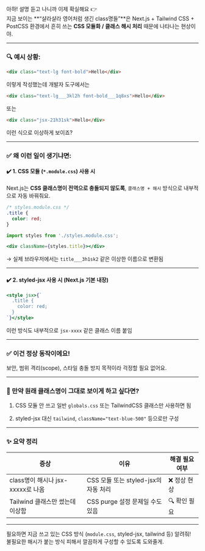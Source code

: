 아하! 설명 듣고 나니까 이제 확실해요 👉  
지금 보이는 **“샬라샬라 영어처럼 생긴 class명들”**은 Next.js + Tailwind CSS + PostCSS 환경에서 흔히 쓰는 **CSS 모듈화 / 클래스 해시 처리** 때문에 나타나는 현상이야.

---

### 🔍 예시 상황:

```html
<div class="text-lg font-bold">Hello</div>
```

이렇게 작성했는데 개발자 도구에서는

```html
<div class="text-lg___3kl2h font-bold___1q8xs">Hello</div>
```

또는

```html
<div class="jsx-21h31sk">Hello</div>
```

이런 식으로 이상하게 보이죠?

---

### ✅ 왜 이런 일이 생기냐면:

#### ✔️ 1. CSS 모듈 (`*.module.css`) 사용 시

Next.js는 **CSS 클래스명이 전역으로 충돌되지 않도록**, `클래스명 + 해시` 방식으로 내부적으로 자동 바꿔줘요.

```css
/* styles.module.css */
.title {
  color: red;
}
```

```jsx
import styles from './styles.module.css';

<div className={styles.title}></div>
```

→ 실제 브라우저에서는 `title___3h1sk2` 같은 이상한 이름으로 변환됨

---

#### ✔️ 2. styled-jsx 사용 시 (Next.js 기본 내장)

```jsx
<style jsx>{`
  .title {
    color: red;
  }
`}</style>
```

이런 방식도 내부적으로 `jsx-xxxx` 같은 클래스 이름 붙임

---

### ✅ 이건 **정상 동작**이에요!

보안, 범위 격리(scope), 스타일 충돌 방지 목적이라 걱정할 필요 없어요.

---

### 🔧 만약 원래 클래스명이 그대로 보이게 하고 싶다면?

1. CSS 모듈 안 쓰고 일반 `globals.css` 또는 TailwindCSS 클래스만 사용하면 됨
    
2. styled-jsx 대신 `tailwind`, `className="text-blue-500"` 등으로만 구성
    

---

### ✨ 요약 정리

|증상|이유|해결 필요 여부|
|---|---|---|
|class명이 해시나 jsx-xxxxx로 나옴|CSS 모듈 또는 styled-jsx의 자동 처리|❌ 정상 현상|
|Tailwind 클래스만 썼는데 이상함|CSS purge 설정 문제일 수도 있음|🔍 확인 필요|

---

필요하면 지금 쓰고 있는 CSS 방식 (`module.css`, styled-jsx, tailwind 등) 알려줘!  
불필요한 해시가 붙는 방식 피해서 깔끔하게 구성할 수 있도록 도와줄게.